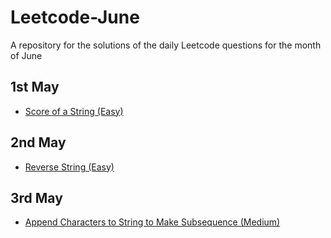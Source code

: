 # Leetcode-June
A repository for the solutions of the daily Leetcode questions for the month of June

## 1st May
- [Score of a String (Easy)](https://leetcode.com/problems/score-of-a-string/description/?envType=daily-question&envId=2024-06-01)

## 2nd May
- [Reverse String (Easy)](hhttps://leetcode.com/problems/reverse-string/description/?envType=daily-question&envId=2024-06-02)

## 3rd May
- [Append Characters to String to Make Subsequence (Medium)](https://leetcode.com/problems/append-characters-to-string-to-make-subsequence/description/?envType=daily-question&envId=2024-06-03)
